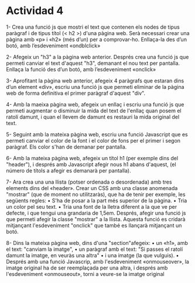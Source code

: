 # Actividad 4

1- Crea una funció js que mostri el text que contenen els nodes de tipus paràgraf i de tipus títol
(< h2 >) d'una pàgina web. Serà necessari crear una pàgina amb «p» i «h2» (més d’un) per a
comprovar-ho. Enllaça-la des d’un botó, amb l’esdeveniment «ondblclick»

2- Afegeix un "h3" a la pàgina web anterior. Després crea una funció js que permeti canviar el text
d'aquest "h3", demanant el nou text per pantalla. Enllaça la funció des d’un botó, amb
l’esdeveniment «onclick»

3- Aprofitant la pàgina web anterior, afegeix 4 paràgrafs que estaran dins d’un element «div»,
escriu una funció js que permeti eliminar de la pàgina web de forma definitiva el primer paràgraf
d'aquest "div".

4- Amb la maeixa pàgina web, afegeix un enllaç i escriu una funció js que permeti augmentar o
disminuir la mida del text de l'enllaç quan posem el ratolí damunt, i quan el llevem de damunt es
restauri la mida original del text.

5- Seguint amb la mateixa pàgina web, escriu una funció Javascript que es permeti canviar el
color de la font i el color de fons per el primer i segon paràgraf. Els color s'han de demanar per
pantalla.

6- Amb la mateixa pàgina web, afegeix un títol h1 (per exemple dins del "header"), i després amb
Javascript afegir nous h1 abans d'aquest, (el número de títols a afegir es demanarà per pantalla).

7- Ara crea una una llista (potser ordenada o desordenada) amb tres elements dins del «header».
Crear un CSS amb una classe anomenada "mostrar" (que de moment no utilitzaràs), que ha de
tenir per exemple, les següents regles:
• S'ha de posar a la part més superior de la pàgina.
• Tria un color pel seu text.
• Tria una font de la lletra diferent a la que ve per defecte, i que tengui una grandaria de
1,5em.
Després, afegir una funció js que permeti afegir la classe "mostrar" a la llista. Aquesta funció es
cridarà mitjançant l'esdeveniment "onclick" que també es llançarà mitjançant un botó.

8- Dins la mateixa pàgina web, dins d'una "section"afegeix:
• un «h1», amb el text: "canviam la imatge",
• un paràgraf amb el text: "Si passes el ratolí damunt la imatge, en veuràs una altra"
• i una imatge (la que vulguis).
• Després amb una funció Javascrip, amb l'esdeveniment «onmouseover», la imatge original
ha de ser reemplaçada per una altra, i després amb l'esdeveniment «onmouseout», torni a
veure-se la imatge original
